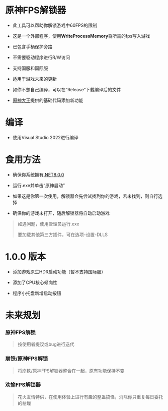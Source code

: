# 原神FPS解锁器  
- 此工具可以帮助你解锁游戏中60FPS的限制  

- 这是一个外部程序，使用**WriteProcessMemory**将所需的fps写入游戏  

- 已包含手柄保护旁路  

- 不需要驱动程序进行R/W访问  

- 支持国服和国际服  

- 适用于游戏未来的更新  

- 如你不想自己编译，可以在“Release”下载编译后的文件  

- [原神大王](https://github.com/34736384)提供的基础代码添加新功能

# 编译
- 使用Visual Studio 2022进行编译  

# 食用方法
- 确保你系统拥有[.NET8.0.0](https://dotnet.microsoft.com/en-us/download/dotnet/thank-you/runtime-desktop-8.0.0-windows-x64-installer)  

- 运行.exe并单击“原神启动”  

- 如果这是你第一次使用，解锁器会先尝试找到你的游戏，若未找到，则自行选择  

- 确保你的游戏未打开，随后解锁器将自动启动游戏  

>如遇问题，使用管理员运行.exe
>
>要加载其他第三方插件，可在选项-设置-DLLS  

# 1.0.0 版本
- 添加游戏原生HDR启动功能（暂不支持国际服）  

- 添加了CPU核心倾向性  

- 程序小托盘新增启动按钮

# 未来规划
### 原神FPS解锁
> 按使用者提议或bug进行迭代
### 崩铁/原神FPS解锁
> 将崩铁/原神FPS解锁器整合在一起，原有功能保持不变
### 欢愉FPS解锁器
> 花火友情特供，在使用体验上进行有趣的整蛊搞怪，消除你只重复每日委托的枯燥
